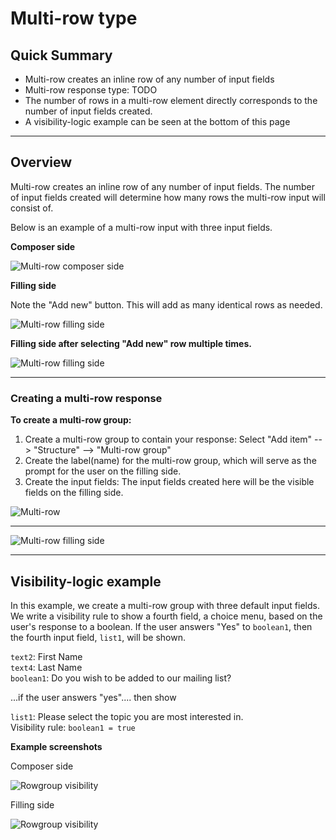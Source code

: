# Multi-row type

## Quick Summary

* Multi-row creates an inline row of any number of input fields
* Multi-row response type: TODO
* The number of rows in a multi-row element directly corresponds to the number of input fields created.
* A visibility-logic example can be seen at the bottom of this page


---

## Overview

Multi-row creates an inline row of any number of input fields. The number of input fields created will determine how many rows the multi-row input will consist of.  

Below is an example of a multi-row input with three input fields.

**Composer side**

![Multi-row composer side](types/multi-row-composer-example.png)

**Filling side**

Note the "Add new" button. This will add as many identical rows as needed.

![Multi-row filling side](types/multi-row-filling-example.png)

**Filling side after selecting "Add new" row multiple times.**

![Multi-row filling side](types/multi-row-filling-example2.png)


---

### Creating a multi-row response 


**To create a multi-row group:**

1. Create a multi-row group to contain your response: Select "Add item" --> "Structure" --> "Multi-row group"
2. Create the label(name) for the multi-row group, which will serve as the prompt for the user on the filling side.
3. Create the input fields: The input fields created here will be the visible fields on the filling side.

![Multi-row](types/multirow1.png)

---


![Multi-row filling side](types/multirow2.png)

---

## Visibility-logic example

In this example, we create a multi-row group with three default input fields. We write a visibility rule to show a fourth field, a choice menu, based on the user's response to a boolean.
If the user answers "Yes" to `boolean1`, then the fourth input field, `list1`, will be shown.



`text2`: First Name  
`text4`: Last Name  
`boolean1`: Do you wish to be added to our mailing list?  

...if the user answers "yes".... then show

`list1`: Please select the topic you are most interested in.  
Visibility rule: `boolean1 = true`  

**Example screenshots**

Composer side

![Rowgroup visibility](types/rowgroup-visibility1.png)

Filling side

![Rowgroup visibility](types/rowgroup-visibility2.png)











